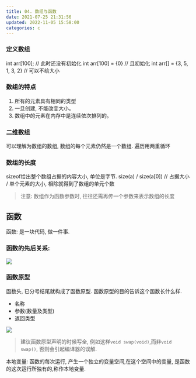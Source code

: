 ```yaml
---
title: 04. 数组与函数
date: 2021-07-25 21:31:56
updated: 2022-11-05 15:58:00
categories: c
---
```


### 定义数组
int arr[100]; // 此时还没有初始化
int arr[100] = {0} // 且初始化
int arr[] = {3, 5, 1, 3, 2} // 可以不给大小

### 数组的特点

1. 所有的元素具有相同的类型
2. 一旦创建, 不能改变大小。
3. 数组中的元素在内存中是连续依次排列的。

### 二维数组

可以理解为数组的数组, 数组的每个元素仍然是一个数组.
遍历用两重循环

### 数组的长度

sizeof给出整个数组占据的内容大小, 单位是字节.
size(a) / size(a[0]) // 占据大小 / 单个元素的大小, 相除就得到了数组的单元个数

> 注意: 数组作为函数参数时, 往往还需再传一个参数来表示数组的长度

## 函数

函数: 是一块代码, 做一件事.

### 函数的先后关系:
![](https://upload-images.jianshu.io/upload_images/1662509-3b2a603a299d87b4.png?imageMogr2/auto-orient/strip%7CimageView2/2/w/1240)

### 函数原型

函数头, 已分号结尾就构成了函数原型.
函数原型的目的告诉这个函数长什么样.

* 名称
* 参数(数量及类型)
* 返回类型

![](https://upload-images.jianshu.io/upload_images/1662509-5eda15d0706cf5bf.png?imageMogr2/auto-orient/strip%7CimageView2/2/w/1240)

> 建议函数原型声明的时候写全, 例如这样`void swap(void)`,而非`void swap()`, 否则会引起编译器的误解.

本地变量:
函数的每次运行, 产生一个独立的变量空间,在这个空间中的变量, 是函数的这次运行所独有的,称作本地变量.
